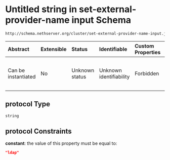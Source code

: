 # Untitled string in set-external-provider-name input Schema

```txt
http://schema.nethserver.org/cluster/set-external-provider-name-input.json#/anyOf/0/not/properties/protocol
```



| Abstract            | Extensible | Status         | Identifiable            | Custom Properties | Additional Properties | Access Restrictions | Defined In                                                                                                      |
| :------------------ | :--------- | :------------- | :---------------------- | :---------------- | :-------------------- | :------------------ | :-------------------------------------------------------------------------------------------------------------- |
| Can be instantiated | No         | Unknown status | Unknown identifiability | Forbidden         | Allowed               | none                | [set-external-provider-name-input.json\*](cluster/set-external-provider-name-input.json "open original schema") |

## protocol Type

`string`

## protocol Constraints

**constant**: the value of this property must be equal to:

```json
"ldap"
```
